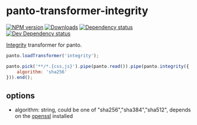 # panto-transformer-integrity
[![NPM version][npm-image]][npm-url] [![Downloads][downloads-image]][npm-url] [![Dependency status][david-dm-image]][david-dm-url] [![Dev Dependency status][david-dm-dev-image]][david-dm-dev-url]

[Integrity](https://w3c.github.io/webappsec-subresource-integrity/) transformer for panto.

```js
panto.loadTransformer('integrity');

panto.pick('**/*.{css,js}').pipe(panto.read()).pipe(panto.integrity({
    algorithm: 'sha256'
})).end();
```

## options
 - algorithm: string, could be one of "sha256","sha384","sha512", depends on the [openssl](https://www.openssl.org/) installed

[npm-url]: https://npmjs.org/package/panto-transformer-integrity
[downloads-image]: http://img.shields.io/npm/dm/panto-transformer-integrity.svg
[npm-image]: http://img.shields.io/npm/v/panto-transformer-integrity.svg
[david-dm-url]:https://david-dm.org/pantojs/panto-transformer-integrity
[david-dm-image]:https://david-dm.org/pantojs/panto-transformer-integrity.svg
[david-dm-dev-url]:https://david-dm.org/pantojs/panto-transformer-integrity#info=devDependencies
[david-dm-dev-image]:https://david-dm.org/pantojs/panto-transformer-integrity/dev-status.svg
